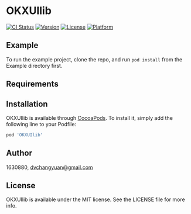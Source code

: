 # OKXUIlib

[![CI Status](https://img.shields.io/travis/1630880/OKXUIlib.svg?style=flat)](https://travis-ci.org/1630880/OKXUIlib)
[![Version](https://img.shields.io/cocoapods/v/OKXUIlib.svg?style=flat)](https://cocoapods.org/pods/OKXUIlib)
[![License](https://img.shields.io/cocoapods/l/OKXUIlib.svg?style=flat)](https://cocoapods.org/pods/OKXUIlib)
[![Platform](https://img.shields.io/cocoapods/p/OKXUIlib.svg?style=flat)](https://cocoapods.org/pods/OKXUIlib)

## Example

To run the example project, clone the repo, and run `pod install` from the Example directory first.

## Requirements

## Installation

OKXUIlib is available through [CocoaPods](https://cocoapods.org). To install
it, simply add the following line to your Podfile:

```ruby
pod 'OKXUIlib'
```

## Author

1630880, dvchangyuan@gmail.com

## License

OKXUIlib is available under the MIT license. See the LICENSE file for more info.
